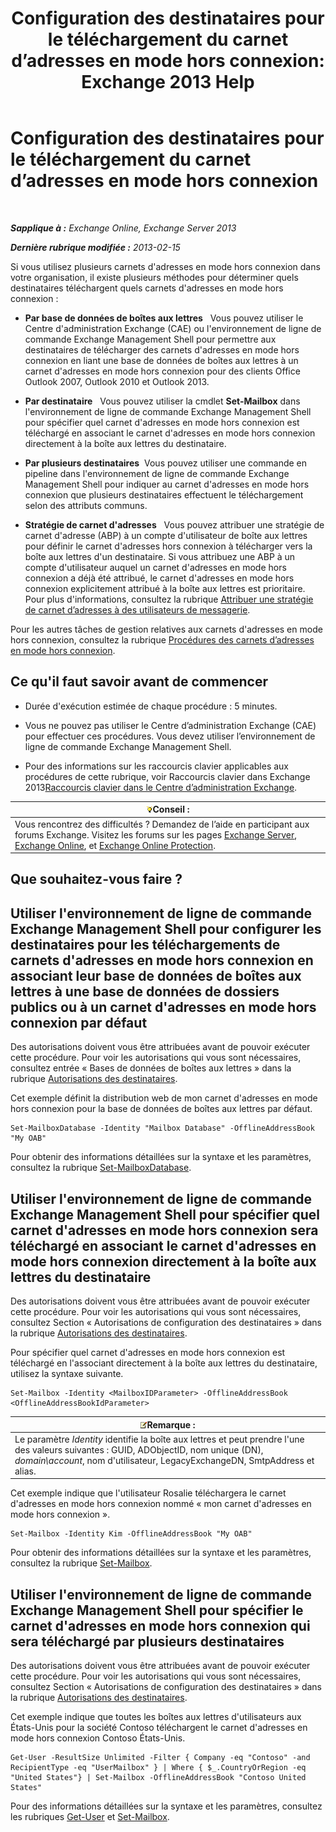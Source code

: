 ﻿---
title: 'Configuration des destinataires pour le téléchargement du carnet d’adresses en mode hors connexion: Exchange 2013 Help'
TOCTitle: Configuration des destinataires pour le téléchargement du carnet d’adresses en mode hors connexion
ms:assetid: 141751ac-16d3-4e3c-b70c-004aeedcb5a0
ms:mtpsurl: https://technet.microsoft.com/fr-fr/library/Aa996345(v=EXCHG.150)
ms:contentKeyID: 50477652
ms.date: 04/24/2018
mtps_version: v=EXCHG.150
ms.translationtype: HT
---

# Configuration des destinataires pour le téléchargement du carnet d’adresses en mode hors connexion

 

_**Sapplique à :** Exchange Online, Exchange Server 2013_

_**Dernière rubrique modifiée :** 2013-02-15_

Si vous utilisez plusieurs carnets d'adresses en mode hors connexion dans votre organisation, il existe plusieurs méthodes pour déterminer quels destinataires téléchargent quels carnets d'adresses en mode hors connexion :

  - **Par base de données de boîtes aux lettres**   Vous pouvez utiliser le Centre d'administration Exchange (CAE) ou l'environnement de ligne de commande Exchange Management Shell pour permettre aux destinataires de télécharger des carnets d'adresses en mode hors connexion en liant une base de données de boîtes aux lettres à un carnet d'adresses en mode hors connexion pour des clients Office Outlook 2007, Outlook 2010 et Outlook 2013.

  - **Par destinataire**   Vous pouvez utiliser la cmdlet **Set-Mailbox** dans l'environnement de ligne de commande Exchange Management Shell pour spécifier quel carnet d'adresses en mode hors connexion est téléchargé en associant le carnet d'adresses en mode hors connexion directement à la boîte aux lettres du destinataire.

  - **Par plusieurs destinataires**  Vous pouvez utiliser une commande en pipeline dans l'environnement de ligne de commande Exchange Management Shell pour indiquer au carnet d'adresses en mode hors connexion que plusieurs destinataires effectuent le téléchargement selon des attributs communs.

  - **Stratégie de carnet d'adresses**   Vous pouvez attribuer une stratégie de carnet d'adresse (ABP) à un compte d'utilisateur de boîte aux lettres pour définir le carnet d'adresses hors connexion à télécharger vers la boîte aux lettres d'un destinataire. Si vous attribuez une ABP à un compte d'utilisateur auquel un carnet d'adresses en mode hors connexion a déjà été attribué, le carnet d'adresses en mode hors connexion explicitement attribué à la boîte aux lettres est prioritaire. Pour plus d'informations, consultez la rubrique [Attribuer une stratégie de carnet d’adresses à des utilisateurs de messagerie](assign-an-address-book-policy-to-mail-users-exchange-2013-help.md).

Pour les autres tâches de gestion relatives aux carnets d'adresses en mode hors connexion, consultez la rubrique [Procédures des carnets d’adresses en mode hors connexion](offline-address-book-procedures-exchange-2013-help.md).

## Ce qu'il faut savoir avant de commencer

  - Durée d'exécution estimée de chaque procédure : 5 minutes.

  - Vous ne pouvez pas utiliser le Centre d’administration Exchange (CAE) pour effectuer ces procédures. Vous devez utiliser l’environnement de ligne de commande Exchange Management Shell.

  - Pour des informations sur les raccourcis clavier applicables aux procédures de cette rubrique, voir Raccourcis clavier dans Exchange 2013[Raccourcis clavier dans le Centre d’administration Exchange](keyboard-shortcuts-in-the-exchange-admin-center-exchange-online-protection-help.md).

<table>
<thead>
<tr class="header">
<th><img src="images/Bb125224.tip(EXCHG.150).gif" title="Conseil" alt="Conseil" />Conseil :</th>
</tr>
</thead>
<tbody>
<tr class="odd">
<td>Vous rencontrez des difficultés ? Demandez de l’aide en participant aux forums Exchange. Visitez les forums sur les pages <a href="https://go.microsoft.com/fwlink/p/?linkid=60612">Exchange Server</a>, <a href="https://go.microsoft.com/fwlink/p/?linkid=267542">Exchange Online</a>, et <a href="https://go.microsoft.com/fwlink/p/?linkid=285351">Exchange Online Protection</a>.</td>
</tr>
</tbody>
</table>


## Que souhaitez-vous faire ?

## Utiliser l'environnement de ligne de commande Exchange Management Shell pour configurer les destinataires pour les téléchargements de carnets d'adresses en mode hors connexion en associant leur base de données de boîtes aux lettres à une base de données de dossiers publics ou à un carnet d'adresses en mode hors connexion par défaut

Des autorisations doivent vous être attribuées avant de pouvoir exécuter cette procédure. Pour voir les autorisations qui vous sont nécessaires, consultez entrée « Bases de données de boîtes aux lettres » dans la rubrique [Autorisations des destinataires](recipients-permissions-exchange-2013-help.md).

Cet exemple définit la distribution web de mon carnet d'adresses en mode hors connexion pour la base de données de boîtes aux lettres par défaut.

    Set-MailboxDatabase -Identity "Mailbox Database" -OfflineAddressBook "My OAB"

Pour obtenir des informations détaillées sur la syntaxe et les paramètres, consultez la rubrique [Set-MailboxDatabase](https://technet.microsoft.com/fr-fr/library/bb123971\(v=exchg.150\)).

## Utiliser l'environnement de ligne de commande Exchange Management Shell pour spécifier quel carnet d'adresses en mode hors connexion sera téléchargé en associant le carnet d'adresses en mode hors connexion directement à la boîte aux lettres du destinataire

Des autorisations doivent vous être attribuées avant de pouvoir exécuter cette procédure. Pour voir les autorisations qui vous sont nécessaires, consultez Section « Autorisations de configuration des destinataires » dans la rubrique [Autorisations des destinataires](recipients-permissions-exchange-2013-help.md).

Pour spécifier quel carnet d'adresses en mode hors connexion est téléchargé en l'associant directement à la boîte aux lettres du destinataire, utilisez la syntaxe suivante.

    Set-Mailbox -Identity <MailboxIDParameter> -OfflineAddressBook <OfflineAddressBookIdParameter>

<table>
<thead>
<tr class="header">
<th><img src="images/JJ159664.note(EXCHG.150).gif" title="Remarque" alt="Remarque" />Remarque :</th>
</tr>
</thead>
<tbody>
<tr class="odd">
<td>Le paramètre <em>Identity</em> identifie la boîte aux lettres et peut prendre l'une des valeurs suivantes : GUID, ADObjectID, nom unique (DN), <em>domain\account</em>, nom d'utilisateur, LegacyExchangeDN, SmtpAddress et alias.</td>
</tr>
</tbody>
</table>


Cet exemple indique que l'utilisateur Rosalie téléchargera le carnet d'adresses en mode hors connexion nommé « mon carnet d'adresses en mode hors connexion ».

    Set-Mailbox -Identity Kim -OfflineAddressBook "My OAB"

Pour obtenir des informations détaillées sur la syntaxe et les paramètres, consultez la rubrique [Set-Mailbox](https://technet.microsoft.com/fr-fr/library/bb123981\(v=exchg.150\)).

## Utiliser l'environnement de ligne de commande Exchange Management Shell pour spécifier le carnet d'adresses en mode hors connexion qui sera téléchargé par plusieurs destinataires

Des autorisations doivent vous être attribuées avant de pouvoir exécuter cette procédure. Pour voir les autorisations qui vous sont nécessaires, consultez Section « Autorisations de configuration des destinataires » dans la rubrique [Autorisations des destinataires](recipients-permissions-exchange-2013-help.md).

Cet exemple indique que toutes les boîtes aux lettres d'utilisateurs aux États-Unis pour la société Contoso téléchargent le carnet d'adresses en mode hors connexion Contoso États-Unis.

    Get-User -ResultSize Unlimited -Filter { Company -eq "Contoso" -and RecipientType -eq "UserMailbox" } | Where { $_.CountryOrRegion -eq "United States"} | Set-Mailbox -OfflineAddressBook "Contoso United States"

Pour des informations détaillées sur la syntaxe et les paramètres, consultez les rubriques [Get-User](https://technet.microsoft.com/fr-fr/library/aa996896\(v=exchg.150\)) et [Set-Mailbox](https://technet.microsoft.com/fr-fr/library/bb123981\(v=exchg.150\)).

